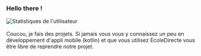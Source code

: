 ### Hello there !


![Statistiques de l'utilisateur](https://github-readme-stats.vercel.app/api?username=ashokaas&show_icons=true&count_private=true)
<br><br>
Coucou, je fais des projets. Si jamais vous vous y connaissez un peu en développement d'appli mobile (kotlin) et que vous utilisez EcoleDirecte vous être libre de reprendre notre projet.
<br><br>
